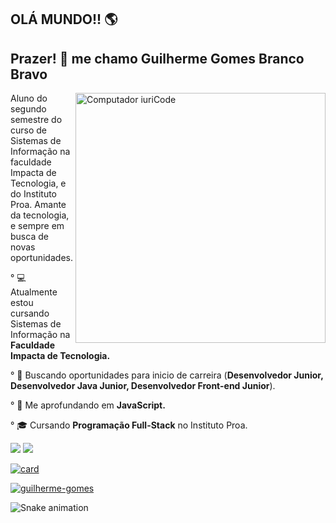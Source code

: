 
## OLÁ MUNDO!! :earth_americas:

## Prazer! 👋 me chamo Guilherme Gomes Branco Bravo
<img src="https://raw.githubusercontent.com/MicaelliMedeiros/micaellimedeiros/master/image/computer-illustration.png" min-width="400px" max-width="400px" width="400px" align="right" alt="Computador iuriCode">

<p align="left"> 
 Aluno do segundo semestre do curso de Sistemas de Informação na faculdade Impacta de Tecnologia, e do Instituto Proa. Amante da tecnologia, e sempre em busca de novas oportunidades.
</p>

 
  ° 💻 Atualmente estou cursando Sistemas de Informação na <strong>Faculdade Impacta de Tecnologia.</strong>

  ° 💼 Buscando oportunidades para inicio de carreira (<strong>Desenvolvedor Junior, Desenvolvedor Java Junior, Desenvolvedor Front-end Junior</strong>).

  ° 🚀 Me aprofundando em <strong>JavaScript.</strong>

  ° 🎓 Cursando <strong>Programação Full-Stack</strong> no Instituto Proa.

<p align="left">
  <a href="#" alt="Gmail">
  <img src="https://img.shields.io/badge/-Gmail-FF0000?style=flat-square&labelColor=FF0000&logo=gmail&logoColor=white&link=LINK-DO-SEU-EMAIL" /></a>

  <a href="https://www.linkedin.com/in/guilherme-bravo/" alt="Linkedin" target="_blank">
  <img src="https://img.shields.io/badge/-Linkedin-0e76a8?style=flat-square&logo=Linkedin&logoColor=white&link=LINK-DO-SEU-LINKEDIN" /></a>

 
  
</p>  

[![card](https://github-readme-stats.vercel.app/api?username=guilherme-bravo&theme=tokyonight)](https://github.com/iuricode/)

[![guilherme-gomes](https://github-readme-stats.vercel.app/api/top-langs/?username=guilherme-bravo&hide=html&layout=compact&theme=tokyonight)](https://github.com/iuricode/)

![Snake animation](https://github.com/rafaballerini/guilherme-bravo/blob/output/github-contribution-grid-snake.svg)
